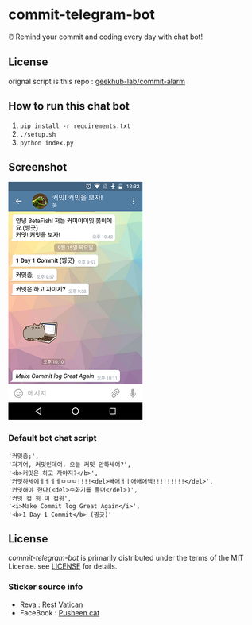 # commit-telegram-bot
:alarm_clock: Remind your commit and coding every day with chat bot!

## License
orignal script is this repo : [geekhub-lab/commit-alarm](https://github.com/geekhub-lab/commit-alarm)

## How to run this chat bot

  1. `pip install -r requirements.txt`
  2. `./setup.sh`
  3. `python index.py`

## Screenshot
![](./images/screenshot.png)

### Default bot chat script
```
'커밋좀;',
'저기여, 커밋인데여. 오늘 커밋 안하세여?',
'<b>커밋은 하고 자야지?</b>',
'커밋하세에ㅔㅔㅔㅔㅁㅁㅁ!!!!<del>빼애ㅐㅣ애애애액!!!!!!!!!</del>',
'커밋해야 한다(<del>수화기를 들며</del>)',
'커밋 컴 윗 미 컴윗',
'<i>Make Commit log Great Again</i>',
'<b>1 Day 1 Commit</b> (찡긋)'
```

## License

_commit-telegram-bot_ is primarily distributed under the terms of the MIT License. see [LICENSE](./LICENSE) for details.

### Sticker source info
- Reva : [Rest Vatican](http://mister1315.tistory.com/)
- FaceBook : [Pusheen cat](https://www.facebook.com/Pusheen)
